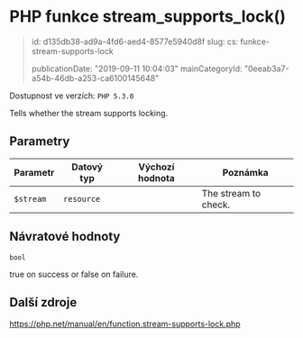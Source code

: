 PHP funkce stream_supports_lock()
=================================

> id: d135db38-ad9a-4fd6-aed4-8577e5940d8f
> slug:
> 	cs: funkce-stream-supports-lock
> 
> publicationDate: "2019-09-11 10:04:03"
> mainCategoryId: "0eeab3a7-a54b-46db-a253-ca6100145648"

Dostupnost ve verzích: `PHP 5.3.0`

Tells whether the stream supports locking.


Parametry
--------------

| Parametr | Datový typ | Výchozí hodnota | Poznámka |
|-----|-----|-----|-----|
| `$stream` | `resource` |  | The stream to check. |


Návratové hodnoty
----------------

`bool`

true on success or false on failure.

Další zdroje
------------

https://php.net/manual/en/function.stream-supports-lock.php

